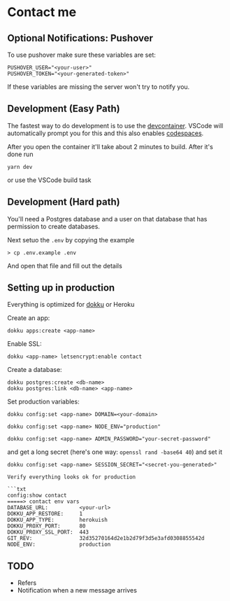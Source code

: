 # Contact me

## Optional Notifications: Pushover

To use pushover make sure these variables are set:


```
PUSHOVER_USER="<your-user>"
PUSHOVER_TOKEN="<your-generated-token>"
```

If these variables are missing the server won't try to notify you.

## Development (Easy Path)

The fastest way to do development is to use the [devcontainer](https://containers.dev/). VSCode will automatically prompt you for this and this also enables [codespaces](https://github.com/features/codespaces).

After you open the container it'll take about 2 minutes to build. After it's done run

```
yarn dev
```

or use the VSCode build task

## Development (Hard path)

You'll need a Postgres database and a user on that database that has permission to create databases.

Next setuo the `.env` by copying the example

```
> cp .env.example .env
```

And open that file and fill out the details

## Setting up in production

Everything is optimized for [dokku](https://dokku.com/) or Heroku

Create an app:

```
dokku apps:create <app-name>
```

Enable SSL:

```
dokku <app-name> letsencrypt:enable contact
```

Create a database:

```
dokku postgres:create <db-name>
dokku postgres:link <db-name> <app-name>
```

Set production variables:

```
dokku config:set <app-name> DOMAIN=<your-domain>
```

```
dokku config:set <app-name> NODE_ENV="production"
```

```
dokku config:set <app-name> ADMIN_PASSWORD="your-secret-password"
```

and get a long secret (here's one way: `openssl rand -base64 40`) and set it

````
dokku config:set <app-name> SESSION_SECRET="<secret-you-generated>"

Verify everything looks ok for production

```txt
config:show contact
=====> contact env vars
DATABASE_URL:          <your-url>
DOKKU_APP_RESTORE:     1
DOKKU_APP_TYPE:        herokuish
DOKKU_PROXY_PORT:      80
DOKKU_PROXY_SSL_PORT:  443
GIT_REV:               32d35270164d2e1b2d79f3d5e3afd0308855542d
NODE_ENV:              production
````

## TODO

- Refers
- Notification when a new message arrives
